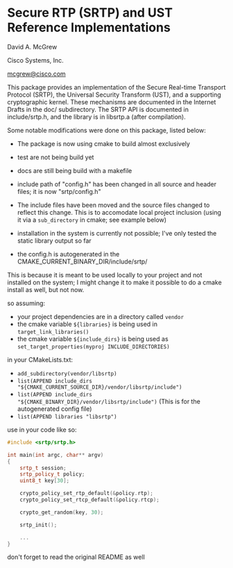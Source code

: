 Secure RTP (SRTP) and UST Reference Implementations
=

David A. McGrew

Cisco Systems, Inc.

mcgrew@cisco.com


This package provides an implementation of the Secure Real-time
Transport Protocol (SRTP), the Universal Security Transform (UST), and
a supporting cryptographic kernel.  These mechanisms are documented in
the Internet Drafts in the doc/ subdirectory.  The SRTP API is
documented in include/srtp.h, and the library is in libsrtp.a (after
compilation).


Some notable modifications were done on this package, listed below:

* The package is now using cmake to build almost exclusively
 * test are not being build yet
 * docs are still being build with a makefile
 * include path of "config.h" has been changed in all source and header files; it is now "srtp/config.h"

* The include files have been moved and the source files changed to reflect this change. This is to accomodate local project inclusion (using it via a `sub_directory` in cmake; see example below)

* installation in the system is currently not possible; I've only tested the static library output so far

* the config.h is autogenerated in the CMAKE_CURRENT_BINARY_DIR/include/srtp/

This is because it is meant to be used locally to your project and not installed on the system; I might change it to make it possible to do a cmake install as well, but not now.

so assuming:
* your project dependencies are in a directory called `vendor`
* the cmake variable `${libraries}` is being used in `target_link_libraries()`
* the cmake variable `${include_dirs}` is being used as `set_target_properties(myproj INCLUDE_DIRECTORIES)`

in your CMakeLists.txt:
* `add_subdirectory(vendor/libsrtp)`
* `list(APPEND include_dirs "${CMAKE_CURRENT_SOURCE_DIR}/vendor/libsrtp/include")`
* `list(APPEND include_dirs "${CMAKE_BINARY_DIR}/vendor/libsrtp/include")` (This is for the autogenerated config file)
* `list(APPEND libraries "libsrtp")`

use in your code like so:

```C++
#include <srtp/srtp.h>

int main(int argc, char** argv)
{
	srtp_t session;
	srtp_policy_t policy;
	uint8_t key[30];

	crypto_policy_set_rtp_default(&policy.rtp);
	crypto_policy_set_rtcp_default(&policy.rtcp);

	crypto_get_random(key, 30);

	srtp_init();

	...
}
```

don't forget to read the original README as well
